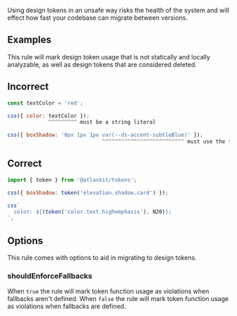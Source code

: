 Using design tokens in an unsafe way risks the health of the system and will effect how fast your codebase can migrate between versions.

## Examples

This rule will mark design token usage that is not statically and locally analyzable,
as well as design tokens that are considered deleted.

## Incorrect

```js
const textColor = 'red';

css({ color: textColor });
             ^^^^^^^^^ must be a string literal
```

```js
css({ boxShadow: '0px 1px 1px var(--ds-accent-subtleBlue)' });
                              ^^^^^^^^^^^^^^^^^^^^^^^^^^ must use the token() function
```

## Correct

```js
import { token } from '@atlaskit/tokens';

css({ boxShadow: token('elevation.shadow.card') });

css`
  color: ${(token('color.text.highemphasis'), N20)};
`;
```

## Options

This rule comes with options to aid in migrating to design tokens.

### shouldEnforceFallbacks

When `true` the rule will mark token function usage as violations when fallbacks aren't defined.
When `false` the rule will mark token function usage as violations when fallbacks are defined.

